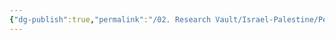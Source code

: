 ```yaml
---
{"dg-publish":true,"permalink":"/02. Research Vault/Israel-Palestine/People/Yasser Arafat/","created":"2025-08-21T16:30:16.293-04:00","updated":"2025-08-21T16:32:19.843-04:00"}
---
```


